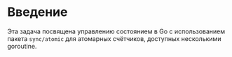 # Введение

Эта задача посвящена управлению состоянием в Go с использованием пакета `sync/atomic` для атомарных счётчиков, доступных несколькими goroutine.

